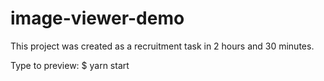 # image-viewer-demo

This project was created as a recruitment task in 2 hours and 30 minutes.

Type to preview:
$ yarn start
